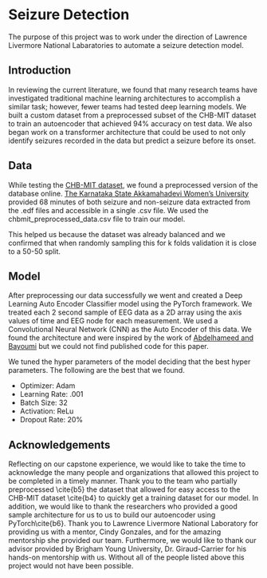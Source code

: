 # Seizure Detection
The purpose of this project was to work under the direction of Lawrence Livermore National Labaratories to automate a seizure detection model.

## Introduction
In reviewing the current literature, we found that many research teams have investigated traditional machine learning architectures to accomplish a similar task; however, fewer teams had tested deep learning models. We built a custom dataset from a preprocessed subset of the CHB-MIT dataset to train an autoencoder that achieved 94\% accuracy on test data. We also began work on a transformer architecture that could be used to not only identify seizures recorded in the data but predict a seizure before its onset.

## Data
While testing the [CHB-MIT dataset](https://physionet.org/content/chbmit/1.0.0/), we found a preprocessed version of the database online. [The Karnataka State Akkamahadevi Women’s University](https://ieee-dataport.org/open-access/preprocessed-chb-mit-scalp-eeg-database#files) provided 68 minutes of both seizure and non-seizure data extracted from the .edf files and accessible in a single .csv file. We used the chbmit\_preprocessed\_data.csv file to train our model.

This helped us because the dataset was already balanced and we confirmed that when randomly sampling this for k folds validation it is close to a 50-50 split.

## Model
After preprocessing our data successfully we went and created a Deep Learning Auto Encoder Classifier model using the PyTorch framework. We treated each 2 second sample of EEG data as a 2D array using the axis values of time and EEG node for each measurement. We used a Convolutional Neural Network (CNN) as the Auto Encoder of this data. We found the architecture and were inspired by the work of [Abdelhameed and Bayoumi](https://www.frontiersin.org/articles/10.3389/fncom.2021.650050/full) but we could not find published code for this paper.

We tuned the hyper parameters of the model deciding that the best hyper parameters. The following are the best that we found.

* Optimizer: Adam
* Learning Rate: .001
* Batch Size: 32
* Activation: ReLu
* Dropout Rate: 20\%

## Acknowledgements
Reflecting on our capstone experience, we would like to take the time to acknowledge the many people and organizations that allowed this project to be completed in a timely manner. Thank you to the team who partially preprocessed \cite{b5} the dataset that allowed for easy access to the CHB-MIT dataset \cite{b4} to quickly get a training dataset for our model. In addition, we would like to thank the researchers who provided a good sample architecture for us to us to build our autoencoder using PyTorch\cite{b6}. Thank you to Lawrence Livermore National Laboratory for providing us with a mentor, Cindy Gonzales, and for the amazing mentorship she provided our team. Furthermore, we would like to thank our advisor provided by Brigham Young University, Dr. Giraud-Carrier for his hands-on mentorship with us. Without all of the people listed above this project would not have been possible.
